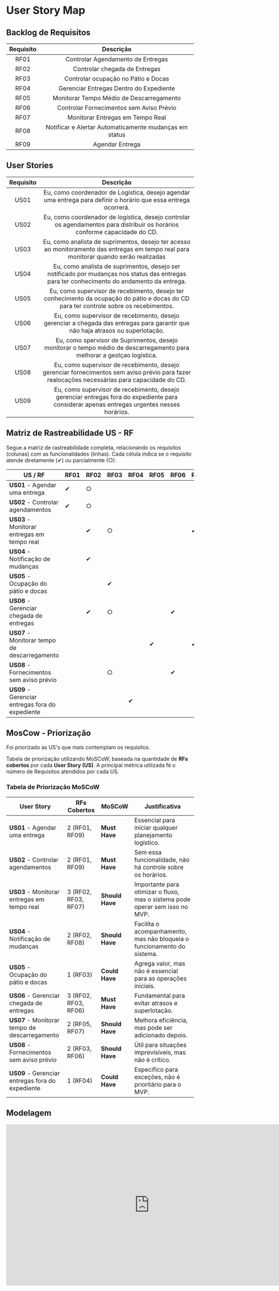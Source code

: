 # User Story Map

## Backlog de Requisitos
| Requisito | Descrição |
| :---:     | :-------: |
| RF01 | Controlar Agendamento de Entregas |
| RF02 | Controlar chegada de Entregas |
| RF03 | Controlar ocupação no Pátio e Docas |
| RF04 | Gerenciar Entregas Dentro do Expediente |
| RF05 | Monitorar Tempo Médio de Descarregamento |
| RF06 | Controlar Fornecimentos sem Aviso Prévio |
| RF07 | Monitorar Entregas em Tempo Real |
| RF08 | Notificar e Alertar Automaticamente mudanças em status |
| RF09 | Agendar Entrega |


## User Stories
| Requisito | Descrição |
| :---:     | :-------: |
| US01 | Eu, como coordenador de Logística, desejo agendar uma entrega para definir o horário que essa entrega ocorrerá. |
| US02 | Eu, como coordenador de logística, desejo controlar os agendamentos para distribuir os horários conforme capacidade do CD. |
| US03 | Eu, como analista de suprimentos, desejo ter acesso ao monitoramento das entregas em tempo real para monitorar quando serão realizadas |
| US04 | Eu, como analista de suprimentos, desejo ser notificado por mudanças nos status das entregas para ter conhecimento do andamento da entrega. |
| US05 | Eu, como supervisor de recebimento, desejo ter conhecimento da ocupação do pátio e docas do CD para ter controle sobre os recebimentos. |
| US06 | Eu, como supervisor de recebimento, desejo gerenciar a chegada das entregas para garantir que não haja atrasos ou superlotação. |
| US07 | Eu, como spervisor de Suprimentos, desejo monitorar o tempo médio de descarregamento para  melhorar a gestçao logística. |
| US08 | Eu, como supervisor de recebimento, desejo gerenciar fornecimentos sem aviso prévio para fazer realocações necessárias para capacidade do CD. |
| US09 | Eu, como supervisor de recebimento, desejo gerenciar entregas fora do expediente para considerar apenas entregas urgentes nesses horários. |


## Matriz de Rastreabilidade US - RF
Segue a matriz de rastreabilidade completa, relacionando os requisitos (colunas) com as funcionalidades (linhas). Cada célula indica se o requisito atende diretamente (✔) ou parcialmente (○).


| US / RF                   | RF01| RF02| RF03| RF04| RF05| RF06| RF07| RF08| RF09|
|------------------------------------------|---|----|----|----|----|---|---|--|---|
| **US01** - Agendar uma entrega          | ✔ | ○    |    |    |   |   |   |   | ✔    |
| **US02** - Controlar agendamentos       | ✔ | ○    |     |     |    |   |   |   | ✔    |
| **US03** - Monitorar entregas em tempo real |   | ✔    | ○    |   |   |   | ✔    |   |   |
| **US04** - Notificação de mudanças      |   | ✔    |   |   |   |   |   | ✔    |   |
| **US05** - Ocupação do pátio e docas     |   |   | ✔    |   |   |   |   |   |   |
| **US06** - Gerenciar chegada de entregas |   | ✔    | ○    |   |   | ✔    |   |   |   |
| **US07** - Monitorar tempo de descarregamento |   |   |   |   | ✔    |   | ✔    |   |   |
| **US08** - Fornecimentos sem aviso prévio |   |   | ○    |   |   | ✔    |   |   |   |
| **US09** - Gerenciar entregas fora do expediente |   |   |   | ✔    |   |   |   |   |   |  

## MosCow - Priorização
Foi priorizado as US's que mais contemplam os requisitos.

Tabela de priorização utilizando MoSCoW, baseada na quantidade de **RFs cobertos** por cada **User Story (US)**. A principal métrica utilizada fé o número de Requisitos atendidos por cada US.

###  Tabela de Priorização MoSCoW
| **User Story** | **RFs Cobertos** | **MoSCoW** | **Justificativa** |
|---------------|---------------|----------|----------------|
| **US01** - Agendar uma entrega | 2 (RF01, RF09) | **Must Have** | Essencial para iniciar qualquer planejamento logístico. |
| **US02** - Controlar agendamentos | 2 (RF01, RF09) | **Must Have** | Sem essa funcionalidade, não há controle sobre os horários. |
| **US03** - Monitorar entregas em tempo real | 3 (RF02, RF03, RF07) | **Should Have** | Importante para otimizar o fluxo, mas o sistema pode operar sem isso no MVP. |
| **US04** - Notificação de mudanças | 2 (RF02, RF08) | **Should Have** | Facilita o acompanhamento, mas não bloqueia o funcionamento do sistema. |
| **US05** - Ocupação do pátio e docas | 1 (RF03) | **Could Have** | Agrega valor, mas não é essencial para as operações iniciais. |
| **US06** - Gerenciar chegada de entregas | 3 (RF02, RF03, RF06) | **Must Have** | Fundamental para evitar atrasos e superlotação. |
| **US07** - Monitorar tempo de descarregamento | 2 (RF05, RF07) | **Should Have** | Melhora eficiência, mas pode ser adicionado depois. |
| **US08** - Fornecimentos sem aviso prévio | 2 (RF03, RF06) | **Should Have** | Útil para situações imprevisíveis, mas não é crítico. |
| **US09** - Gerenciar entregas fora do expediente | 1 (RF04) | **Could Have** | Específico para exceções, não é prioritário para o MVP. |



## Modelagem
<center>
<iframe width="768" height="432" src="https://miro.com/app/live-embed/uXjVIagfK8k=/?moveToViewport=-2892,-2332,6730,3375&embedId=39056193675" frameborder="0" scrolling="no" allow="fullscreen; clipboard-read; clipboard-write" allowfullscreen></iframe></center>